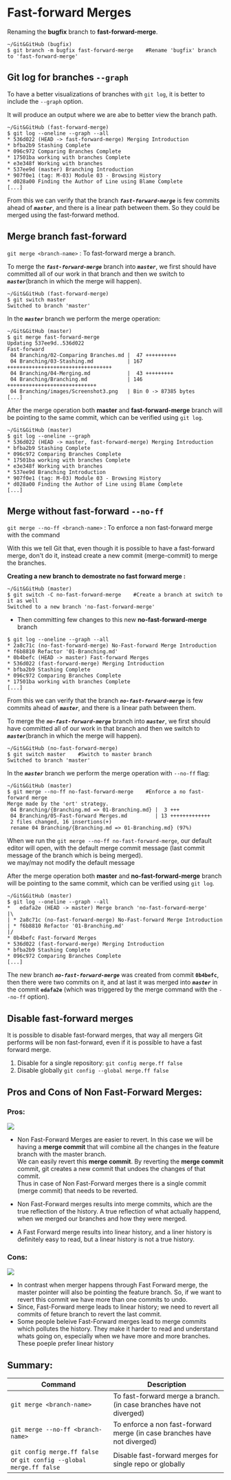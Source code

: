 # Fast-forward Merges

Renaming the **bugfix** branch to **fast-forward-merge**.
```shell
~/Git&GitHub (bugfix)
$ git branch -m bugfix fast-forward-merge    #Rename 'bugfix' branch to 'fast-forward-merge'
```

## Git log for branches `--graph`

To have a better visualizations of branches with `git log`, it is better to include the `--graph` option. 

It will produce an output where we are abe to better view the branch path.

```shell
~/Git&GitHub (fast-forward-merge)
$ git log --oneline --graph --all
* 536d022 (HEAD -> fast-forward-merge) Merging Introduction
* bfba2b9 Stashing Complete
* 096c972 Comparing Branches Complete
* 17501ba working with branches Complete
* e3e348f Working with branches
* 537ee9d (master) Branching Introduction
* 907f0e1 (tag: M-03) Module 03 - Browsing History
* d028a00 Finding the Author of Line using Blame Complete
[...]
```

From this we can verify that the branch ***`fast-forward-merge`*** is few commits ahead of ***`master`***, and there is a linear path between them. So they could be merged using the fast-forward method.

## Merge branch fast-forward

`git merge <branch-name>` : To fast-forward merge a branch.

To merge the ***`fast-forward-merge`*** branch into ***`master`***, we first should have committed all of our work in that branch and then we switch to ***`master`***(branch in which the merge will happen). 

```shell
~/Git&GitHub (fast-forward-merge)
$ git switch master
Switched to branch 'master'
```

In the ***`master`*** branch we perform the merge operation:

```shell
~/Git&GitHub (master)
$ git merge fast-forward-merge
Updating 537ee9d..536d022
Fast-forward
 04 Branching/02-Comparing Branches.md |  47 ++++++++++
 04 Branching/03-Stashing.md           | 167 ++++++++++++++++++++++++++++++++++
 04 Branching/04-Merging.md            |  43 +++++++++
 04 Branching/Branching.md             | 146 +++++++++++++++++++++++++++++
 04 Branching/images/Screenshot3.png   | Bin 0 -> 87385 bytes
[...]
```

After the merge operation both **master** and **fast-forward-merge** branch will be pointing to the same commit, which can be verified using `git log`.

```shell
~/Git&GitHub (master)
$ git log --oneline --graph
* 536d022 (HEAD -> master, fast-forward-merge) Merging Introduction
* bfba2b9 Stashing Complete
* 096c972 Comparing Branches Complete
* 17501ba working with branches Complete
* e3e348f Working with branches
* 537ee9d Branching Introduction
* 907f0e1 (tag: M-03) Module 03 - Browsing History
* d028a00 Finding the Author of Line using Blame Complete
[...]
```
## Merge without fast-forward `--no-ff`

`git merge --no-ff <branch-name>` : To enforce a non fast-forward merge with the command 

With this we tell Git that, even though it is possible to have a fast-forward merge, don't do it,  instead create a new commit (merge-commit) to merge the branches.

**Creating a new branch to demostrate no fast forward merge :**
```shell
~/Git&GitHub (master)
$ git switch -C no-fast-forward-merge    #Create a branch at switch to it as well
Switched to a new branch 'no-fast-forward-merge'
```
- Then committing few changes to this new **no-fast-forward-merge** branch

```shell
$ git log --oneline --graph --all
* 2a8c71c (no-fast-forward-merge) No-Fast-forward Merge Introduction
* f6b8810 Refactor '01-Branching.md'
* 0b4befc (HEAD -> master) Fast-forward Merges
* 536d022 (fast-forward-merge) Merging Introduction
* bfba2b9 Stashing Complete
* 096c972 Comparing Branches Complete
* 17501ba working with branches Complete
[...]
```
From this we can verify that the branch ***`no-fast-forward-merge`*** is few commits ahead of ***`master`***, and there is a linear path between them.

To merge the ***`no-fast-forward-merge`*** branch into ***`master`***, we first should have committed all of our work in that branch and then we switch to ***`master`***(branch in which the merge will happen). 

```shell
~/Git&GitHub (no-fast-forward-merge)
$ git switch master    #Switch to master branch
Switched to branch 'master'

```

In the ***`master`*** branch we perform the merge operation with `--no-ff` flag:

```shell
~/Git&GitHub (master)
$ git merge --no-ff no-fast-forward-merge    #Enforce a no fast-forward merge
Merge made by the 'ort' strategy.
 04 Branching/{Branching.md => 01-Branching.md} |  3 +++
 04 Branching/05-Fast-forward Merges.md         | 13 +++++++++++++
 2 files changed, 16 insertions(+)
 rename 04 Branching/{Branching.md => 01-Branching.md} (97%)
```

When we run the `git merge --no-ff no-fast-forward-merge`, our default editor will open, with the default merge commit message (last commit message of the branch which is being merged).<br>
we may/may not modify the default message

After the merge operation both **master** and **no-fast-forward-merge** branch will be pointing to the same commit, which can be verified using `git log`.

```shell
~/Git&GitHub (master)
$ git log --oneline --graph --all
*   edafa2e (HEAD -> master) Merge branch 'no-fast-forward-merge'
|\
| * 2a8c71c (no-fast-forward-merge) No-Fast-forward Merge Introduction
| * f6b8810 Refactor '01-Branching.md'
|/
* 0b4befc Fast-forward Merges
* 536d022 (fast-forward-merge) Merging Introduction
* bfba2b9 Stashing Complete
* 096c972 Comparing Branches Complete
[...]
```

The new branch ***`no-fast-forward-merge`*** was created from commit **`0b4befc`**, then there were two commits on it, and at last it was merged into ***`master`*** in the commit **`edafa2e`** (which was triggered by the merge command with the `--no-ff` option).

## Disable fast-forward merges

It is possible to disable fast-forward merges, that way all mergers Git performs will be non fast-forward, even if it is possible to have a fast forward merge.

1. Disable for a single repository: `git config merge.ff false`
2. Disable globally `git config --global merge.ff false`


## Pros and Cons of Non Fast-Forward Merges:

### Pros:
![](./images/Screenshot9.png)
- Non Fast-Forward Merges are easier to revert. In this case we will be having a **merge commit** that will combine all the changes in the feature branch with the master branch.<br>
We can easily revert this **merge commit**. By reverting the **merge commit** commit, git creates a new commit that undoes the changes of that commit.<br>
Thus in case of Non Fast-Forward merges there is a single commit (merge commit) that needs to be reverted.

- Non Fast-Forward merges results into merge commits, which are the true reflection of the history. A true reflection of what actually happend, when we merged our branches and how they were merged.  
- A Fast Forward merge results into linear history, and a liner history is definitely easy to read, but a linear history is not a true history.

### Cons:
![](./images/Screenshot10.png)
- In contrast when merger happens through Fast Forward merge, the master pointer will also be pointing the feature branch. So, if we want to revert this commit we have more than one commits to undo.
- Since, Fast-Forward merge leads to linear history; we need to revert all commits of feture branch to revert the last commit.
- Some people beleive Fast-Forward merges lead to merge commits which pollutes the history. They make it harder to read and understand whats going on, especially when we have more and more branches. These poeple prefer linear history

## Summary:

| Command                                                             | Description                                                              |
|---------------------------------------------------------------------|--------------------------------------------------------------------------|
| `git merge <branch-name>`                                           | To fast-forward merge a branch. (in case branches have not diverged)     | 
| `git merge --no-ff <branch-name>`                                   | To enforce a non fast-forward merge (in case branches have not diverged) | 
| `git config merge.ff false` or `git config --global merge.ff false` | Disable fast-forward merges for single repo or globally                  |